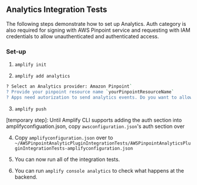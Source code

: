 ## Analytics Integration Tests

The following steps demonstrate how to set up Analytics. Auth category is also required for signing with AWS Pinpoint service and requesting with IAM credentials to allow unauthenticated and authenticated access.

### Set-up

1. `amplify init`

2. `amplify add analytics`

```perl
? Select an Analytics provider: Amazon Pinpoint`
? Provide your pinpoint resource name `yourPinpointResourceName`
? Apps need autorization to send analytics events. Do you want to allow guests and unauthenticated users to send analytics events? (we recommend you allow this when getting started) `Yes`
```

3. `amplify push`

[temporary step]: Until Amplify CLI supports adding the auth section into amplifyconfiguation.json, copy `awsconfiguration.json`'s auth section over

4. Copy `amplifyconfiguration.json` over to `~/AWSPinpointAnalyticPluginIntegrationTests/AWSPinpointAnalyticsPluginIntegrationTests-amplifyconfiguration.json`

5. You can now run all of the integration tests. 

6. You can run `amplify console analytics` to check what happens at the backend. 
